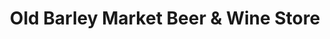 ---
title: "Old Barley Market Beer & Wine Store"
url: /merritt/old-barley-market-beer-and-wine-store/
shop: wine
---